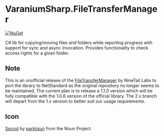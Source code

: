 # VaraniumSharp.FileTransferManager
[![NuGet](https://img.shields.io/nuget/v/VaraniumSharp.FileTransferManager.svg?style=flat-square)](https://www.nuget.org/packages/VaraniumSharp.FileTransferManager)

C# lib for copying/moving files and folders while reporting progress with support for sync and async invocation.
Provides functionality to check access rights for a given folder.

## Note
This is an unofficial release of the [FileTransferManager](https://www.nuget.org/packages/FileTransferManager) by NineTail Labs to port the library to NetStandard as the original repository no longer seems to be maintained.
The current plan is to release a 1.1.0 version which will be fully compatible with the 1.0.6 version of the official library.
The 2.x branch will depart from the 1.x version to better suit our usage requirements.

## Icon
[Sprout](https://thenounproject.com/term/sprout/607325/) by [parkjisun](https://thenounproject.com/naripuru/) from the Noun Project